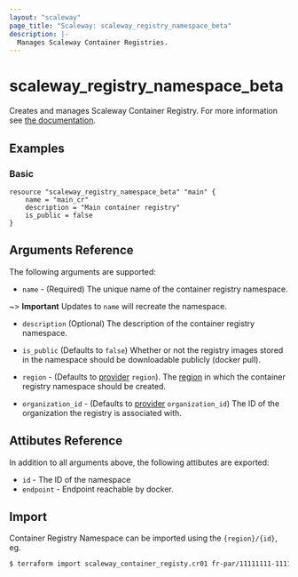 ```yaml
---
layout: "scaleway"
page_title: "Scaleway: scaleway_registry_namespace_beta"
description: |-
  Manages Scaleway Container Registries.
---
```


# scaleway_registry_namespace_beta

Creates and manages Scaleway Container Registry. For more information see [the documentation](https://developers.scaleway.com/en/products/registry/api/).

## Examples

### Basic

```hcl
resource "scaleway_registry_namespace_beta" "main" {
    name = "main_cr"
    description = "Main container registry"
    is_public = false
}
```

## Arguments Reference

The following arguments are supported:

- `name` - (Required) The unique name of the container registry namespace.

~> **Important** Updates to `name` will recreate the namespace.

- `description` (Optional) The description of the container registry namespace.

- `is_public` (Defaults to `false`) Whether or not the registry images stored in the namespace should be downloadable publicly (docker pull).

- `region` - (Defaults to [provider](../index.html#region) `region`). The [region](../guides/regions_and_zones.html#regions) in which the container registry namespace should be created.

- `organization_id` - (Defaults to [provider](../index.html#organization_id) `organization_id`) The ID of the organization the registry is associated with.

## Attibutes Reference

In addition to all arguments above, the following attibutes are exported:

- `id` - The ID of the namespace
- `endpoint` - Endpoint reachable by docker.

## Import

Container Registry Namespace can be imported using the `{region}/{id}`, eg.

```bash
$ terraform import scaleway_container_registy.cr01 fr-par/11111111-1111-1111-1111-111111111111
```